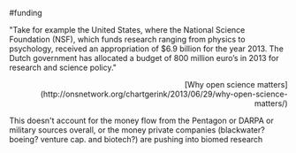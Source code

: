#funding


  "Take for example the United States, where the National Science Foundation (NSF), which funds research ranging from physics to psychology, received an appropriation of $6.9 billion for the year 2013. The Dutch government has allocated a budget of 800 million euro’s in 2013 for research and science policy."

<p align ="right">[Why open science matters](http://onsnetwork.org/chartgerink/2013/06/29/why-open-science-matters/)</p align>

This doesn't account for the money flow from the Pentagon or DARPA or military sources overall, or the money private companies (blackwater? boeing? venture cap. and biotech?) are pushing into biomed research
